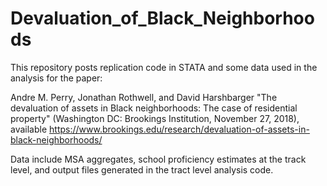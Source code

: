 # Devaluation_of_Black_Neighborhoods

This repository posts replication code in STATA and some data used in the analysis for the paper:

Andre M. Perry, Jonathan Rothwell, and David Harshbarger "The devaluation of assets in Black neighborhoods: The case of residential property" (Washington DC: Brookings Institution, November 27, 2018), available
https://www.brookings.edu/research/devaluation-of-assets-in-black-neighborhoods/

Data include MSA aggregates, school proficiency estimates at the track level, and output files generated in the tract level analysis code.
